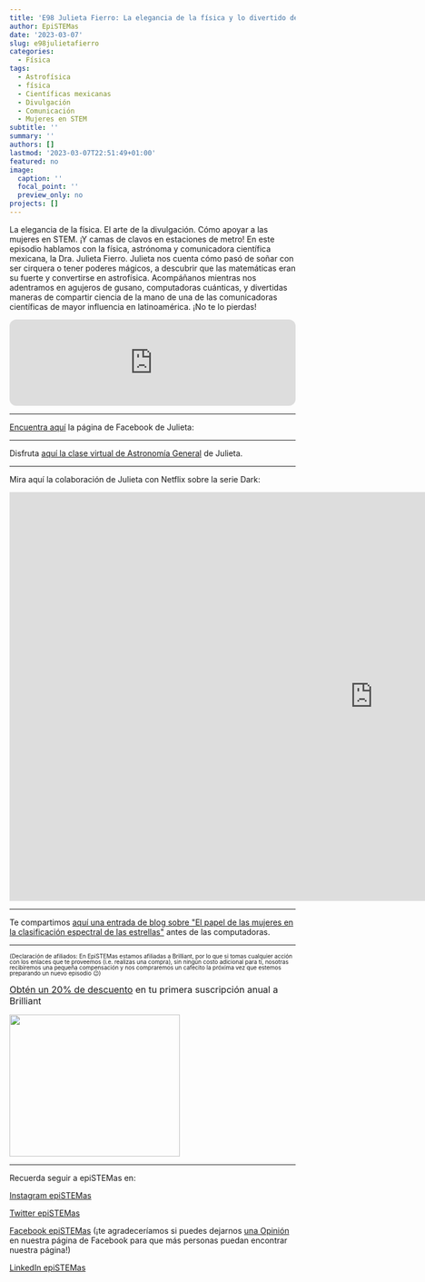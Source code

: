 ```yaml
---
title: 'E98 Julieta Fierro: La elegancia de la física y lo divertido de la ciencia'
author: EpiSTEMas
date: '2023-03-07'
slug: e98julietafierro
categories:
  - Física
tags:
  - Astrofísica
  - física
  - Científicas mexicanas
  - Divulgación
  - Comunicación
  - Mujeres en STEM
subtitle: ''
summary: ''
authors: []
lastmod: '2023-03-07T22:51:49+01:00'
featured: no
image:
  caption: ''
  focal_point: ''
  preview_only: no
projects: []
---
```



La elegancia de la física. El arte de la divulgación. Cómo apoyar a las mujeres en STEM. ¡Y camas de clavos en estaciones de metro! En este episodio hablamos con la física, astrónoma y comunicadora científica mexicana, la Dra. Julieta Fierro. Julieta nos cuenta cómo pasó de soñar con ser cirquera o tener poderes mágicos, a descubrir que las matemáticas eran su fuerte y convertirse en astrofísica. Acompáñanos mientras nos adentramos en agujeros de gusano, computadoras cuánticas, y divertidas maneras de compartir ciencia de la mano de una de las comunicadoras científicas de mayor influencia en latinoamérica. ¡No te lo pierdas!

<iframe style="border-radius:12px" src="https://open.spotify.com/embed/episode/1M04RNeQo7Kw88sJAABMuS?utm_source=generator&theme=0" width="100%" height="152" frameBorder="0" allowfullscreen="" allow="autoplay; clipboard-write; encrypted-media; fullscreen; picture-in-picture" loading="lazy"></iframe>

- - - - -

[Encuentra aquí](https://www.facebook.com/Julieta-Fierro-Astr%C3%B3noma-136577656409530/) la página de Facebook de Julieta: 

- - - - -

Disfruta [aquí la clase virtual de Astronomía General](https://cursa.app/en/free-course/astronomia-general-con-julieta-fierro/7o2KEkb4Fn0) de Julieta.

- - - - -

Mira aquí la colaboración de Julieta con Netflix sobre la serie Dark:

<iframe width="1280" height="720" src="https://www.youtube.com/embed/eQZiFQq5c7E" title="Teorías científicas en Dark explicadas por Julieta Fierro (parte 1)" frameborder="0" allow="accelerometer; autoplay; clipboard-write; encrypted-media; gyroscope; picture-in-picture; web-share" allowfullscreen></iframe>


- - - - -

Te compartimos [aquí una entrada de blog sobre "El papel de las mujeres en la clasificación espectral de las estrellas"](https://astrofisicaconsalypimienta.wordpress.com/2013/03/17/el-papel-de-las-mujeres-en-la-clasificacion-espectral-annie-cannon/) antes de las computadoras.

- - - - -

<font size = 1.5> <p style = "line-height:1"> 
(Declaración de afiliados: En EpiSTEMas estamos afiliadas a Brilliant, por lo que si tomas cualquier acción con los enlaces que te proveemos (i.e. realizas una compra), sin ningún costo adicional para tí, nosotras recibiremos una pequeña compensación y nos compraremos un cafecito la próxima vez que estemos preparando un nuevo episodio 😉) 
</font> </p>

<font size="3"> 

[Obtén un 20% de descuento](https://brilliant.sjv.io/c/2994553/1003358/12858?subId1=EpiSTEMas&u=http%3A%2F%2Fbrilliant.org%2Fimpactnetwork%2F) en tu primera suscripción anual a Brilliant </font>


<a href="https://brilliant.sjv.io/c/2994553/1003364/12858?subId1=epiSTEMas&u=http%3A%2F%2Fbrilliant.org%2Fimpactnetwork%2F%3Firclickid%3D%7Bclickid%7D%26utm_medium%3Daffiliates%26utm_campaign%3D%7Birpid%7D%26utm_source%3D%7Bmp_value1%7D%26utm_content%3D%7Btimestamp%7D_%7Biradtype%7D_%7Biradname%7D%26utm_term%3D%7Bmp_value2%7D" target="_top" id="1003364"><img src="//a.impactradius-go.com/display-ad/12858-1003364" border="0" alt="" width="300" height="250"/></a><img height="0" width="0" src="https://imp.pxf.io/i/2994553/1003364/12858?subId1=epiSTEMas" style="position:absolute;visibility:hidden;" border="1" />


- - - - -

Recuerda seguir a epiSTEMas en:

[Instagram epiSTEMas](https://www.instagram.com/epistemas/)  

[Twitter epiSTEMas](https://twitter.com/epiSTEMas_Pod)

[Facebook epiSTEMas](https://www.facebook.com/epiSTEMasPod) (¡te agradeceríamos si puedes dejarnos [una Opinión](https://www.facebook.com/epiSTEMasPod/reviews/) en nuestra página de Facebook para que más personas puedan encontrar nuestra página!)

[LinkedIn epiSTEMas](https://www.linkedin.com/company/epistemas-podcast/)

